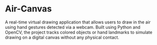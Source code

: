 # Air-Canvas
A real-time virtual drawing application that allows users to draw in the air using hand gestures detected via a webcam. Built using Python and OpenCV, the project tracks colored objects or hand landmarks to simulate drawing on a digital canvas without any physical contact.
